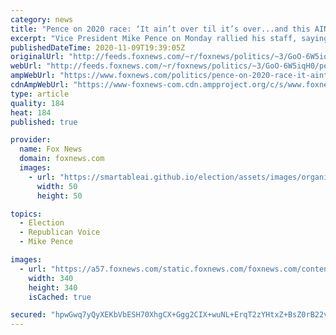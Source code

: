 ```yaml
---
category: news
title: "Pence on 2020 race: ‘It ain’t over til it’s over...and this AIN’T over!’"
excerpt: "Vice President Mike Pence on Monday rallied his staff, saying the 2020 presidential race “ain’t over,” as the Trump campaign mounts legal battles in a number of key battleground states where President-elect Joe Biden is leading."
publishedDateTime: 2020-11-09T19:39:05Z
originalUrl: "http://feeds.foxnews.com/~r/foxnews/politics/~3/GoO-6W5iqH0/pence-on-2020-race-it-aint-over-til-its-over-and-this-aint-over"
webUrl: "http://feeds.foxnews.com/~r/foxnews/politics/~3/GoO-6W5iqH0/pence-on-2020-race-it-aint-over-til-its-over-and-this-aint-over"
ampWebUrl: "https://www.foxnews.com/politics/pence-on-2020-race-it-aint-over-til-its-over-and-this-aint-over.amp"
cdnAmpWebUrl: "https://www-foxnews-com.cdn.ampproject.org/c/s/www.foxnews.com/politics/pence-on-2020-race-it-aint-over-til-its-over-and-this-aint-over.amp"
type: article
quality: 184
heat: 184
published: true

provider:
  name: Fox News
  domain: foxnews.com
  images:
    - url: "https://smartableai.github.io/election/assets/images/organizations/foxnews.com-50x50.jpg"
      width: 50
      height: 50

topics:
  - Election
  - Republican Voice
  - Mike Pence

images:
  - url: "https://a57.foxnews.com/static.foxnews.com/foxnews.com/content/uploads/2020/10/340/340/brooke-singman-headshot.jpg?ve=1&tl=1"
    width: 340
    height: 340
    isCached: true

secured: "hpwGwq7yQyXEKbVbESH70XhgCX+Ggg2CIX+wuNL+ErqT2zYHtxZ+BsZ0rB22vZAAkgdvzHtYHHxKxD0rYR39wpepYYFontyLBe8YwDwzpHIBi/nroZkvHy5RVOQeYtOgp+6jfkWcJgslYsdO5h+3eJgcjP0PFufoK/ESO1d8P5JiRONm0ZTHrr2n/YofBjtHVN4Sv7r/etA7Ul+pTy3ltFRHvtA4SFQksXtVn0HC0i7xJ/1Nm7W7v5/xPmAYAzWAIlSOWdlObV8IDRgV1dmNARpjwmI37VKCESS4DHr03OWl0oSGPxB1Cttfphdh6dvylrh3/ScYXnpBE+tjFHw5mZD0jInGOkeKyDt7kVhB2Y0=;/6fSlNn5wVK6D2lZ77E/zg=="
---
```


